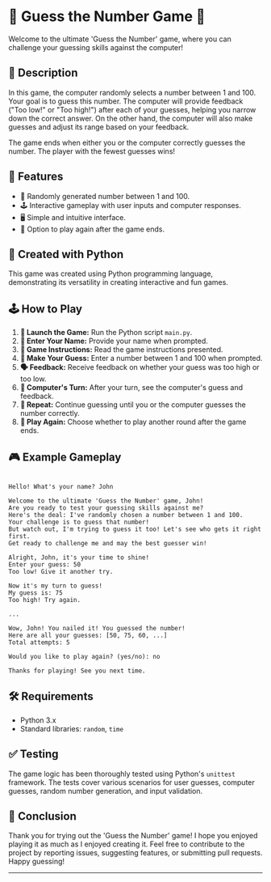 # 🎲 Guess the Number Game 🎉

Welcome to the ultimate 'Guess the Number' game, where you can challenge your guessing skills against the computer!

## 📜 Description

In this game, the computer randomly selects a number between 1 and 100. Your goal is to guess this number. The computer will provide feedback ("Too low!" or "Too high!") after each of your guesses, helping you narrow down the correct answer. On the other hand, the computer will also make guesses and adjust its range based on your feedback.

The game ends when either you or the computer correctly guesses the number. The player with the fewest guesses wins!

## 🌟 Features

- 🎲 Randomly generated number between 1 and 100.
- 🕹️ Interactive gameplay with user inputs and computer responses.
- 🖥️ Simple and intuitive interface.
- 🔄 Option to play again after the game ends.

## 🐍 Created with Python

This game was created using Python programming language, demonstrating its versatility in creating interactive and fun games.

## 🕹️ How to Play

1. **🚀 Launch the Game:** Run the Python script `main.py`.
2. **📝 Enter Your Name:** Provide your name when prompted.
3. **📜 Game Instructions:** Read the game instructions presented.
4. **🎯 Make Your Guess:** Enter a number between 1 and 100 when prompted.
5. **🗣️ Feedback:** Receive feedback on whether your guess was too high or too low.
6. **🤖 Computer's Turn:** After your turn, see the computer's guess and feedback.
7. **🔁 Repeat:** Continue guessing until you or the computer guesses the number correctly.
8. **🔄 Play Again:** Choose whether to play another round after the game ends.

## 🎮 Example Gameplay

```plaintext

Hello! What's your name? John

Welcome to the ultimate 'Guess the Number' game, John!
Are you ready to test your guessing skills against me?
Here's the deal: I've randomly chosen a number between 1 and 100.
Your challenge is to guess that number!
But watch out, I'm trying to guess it too! Let's see who gets it right first.
Get ready to challenge me and may the best guesser win!

Alright, John, it's your time to shine!
Enter your guess: 50
Too low! Give it another try.

Now it's my turn to guess!
My guess is: 75
Too high! Try again.

...

Wow, John! You nailed it! You guessed the number!
Here are all your guesses: [50, 75, 60, ...]
Total attempts: 5

Would you like to play again? (yes/no): no

Thanks for playing! See you next time.

```

## 🛠️ Requirements

- Python 3.x
- Standard libraries: `random`, `time`

## ✅ Testing

The game logic has been thoroughly tested using Python's `unittest` framework. The tests cover various scenarios for user guesses, computer guesses, random number generation, and input validation.

## 🎉 Conclusion

Thank you for trying out the 'Guess the Number' game! I hope you enjoyed playing it as much as I enjoyed creating it. Feel free to contribute to the project by reporting issues, suggesting features, or submitting pull requests. Happy guessing!

---
